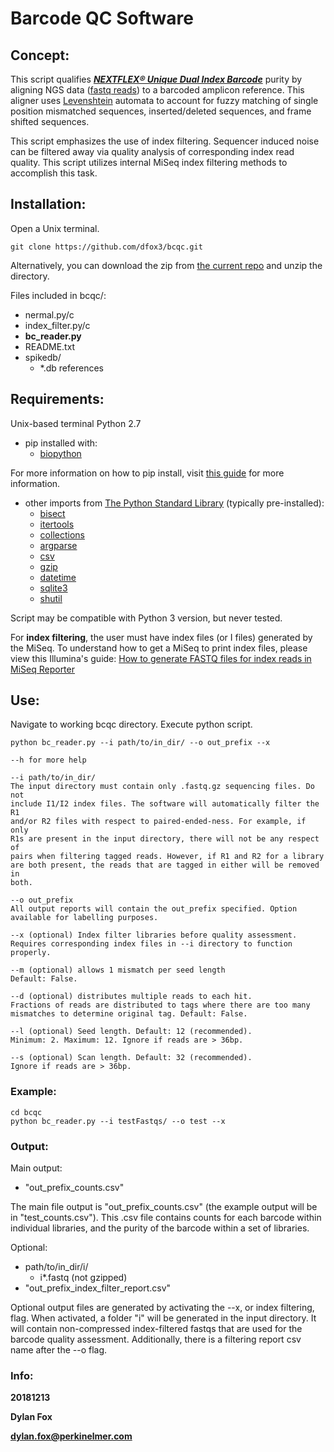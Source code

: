 # Barcode QC Software



## Concept:

This script qualifies **_[NEXTFLEX® Unique Dual Index Barcode](https://perkinelmer-appliedgenomics.com/library-preparation-kits/nextflex-ngs-barcodes/nextflex-unique-dual-index-barcodes/)_** purity by aligning NGS data ([fastq reads](https://en.wikipedia.org/wiki/FASTQ_format)) to a barcoded amplicon reference. This aligner uses [Levenshtein](https://en.wikipedia.org/wiki/Levenshtein_distance) automata to account for fuzzy matching of single position mismatched sequences, inserted/deleted sequences, and frame shifted sequences. 

This script emphasizes the use of index filtering. Sequencer induced noise can be filtered away via quality analysis of corresponding index read quality. This script utilizes internal MiSeq index filtering methods to accomplish this task.



## Installation:

Open a Unix terminal.

`git clone https://github.com/dfox3/bcqc.git`

Alternatively, you can download the zip from [the current repo](https://github.com/dfox3/bcqc) and unzip the directory.


Files included in bcqc/:
 - nermal.py/c
 - index_filter.py/c
 - **bc_reader.py**
 - README.txt
 - spikedb/
    - \*.db references



## Requirements:

Unix-based terminal
Python 2.7
 - pip installed with:
    - [biopython](https://biopython.org/)

For more information on how to pip install, visit [this guide](https://packaging.python.org/tutorials/installing-packages/#ensure-you-can-run-pip-from-the-command-line) for more information.

 - other imports from [The Python Standard Library](https://docs.python.org/2/library/) (typically pre-installed):
    - [bisect](https://docs.python.org/2/library/bisect.html)
    - [itertools](https://docs.python.org/2/library/itertools.html)
    - [collections](https://docs.python.org/2/library/collections.html)
    - [argparse](https://docs.python.org/2/library/argparse.html)
    - [csv](https://docs.python.org/2/library/csv.html)
    - [gzip](https://docs.python.org/2/library/gzip.html)
    - [datetime](https://docs.python.org/2/library/datetime.html)
    - [sqlite3](https://docs.python.org/2/library/sqlite3.html)
    - [shutil](https://docs.python.org/2/library/shutil.html)

Script may be compatible with Python 3 version, but never tested.

For **index filtering**, the user must have index files (or I files) generated by the MiSeq. To understand how to get a MiSeq to print index files, please view this Illumina's guide: [How to generate FASTQ files for index reads in MiSeq Reporter](https://support.illumina.com/bulletins/2016/06/how-to-create-fastq-files-for-index-reads-in-miseq-reporter.html)



## Use:

Navigate to working bcqc directory.
Execute python script.

```
python bc_reader.py --i path/to/in_dir/ --o out_prefix --x

--h for more help

--i path/to/in_dir/
The input directory must contain only .fastq.gz sequencing files. Do not
include I1/I2 index files. The software will automatically filter the R1
and/or R2 files with respect to paired-ended-ness. For example, if only 
R1s are present in the input directory, there will not be any respect of
pairs when filtering tagged reads. However, if R1 and R2 for a library
are both present, the reads that are tagged in either will be removed in
both.

--o out_prefix
All output reports will contain the out_prefix specified. Option 
available for labelling purposes.

--x (optional) Index filter libraries before quality assessment.
Requires corresponding index files in --i directory to function properly.

--m (optional) allows 1 mismatch per seed length 
Default: False.

--d (optional) distributes multiple reads to each hit.
Fractions of reads are distributed to tags where there are too many 
mismatches to determine original tag. Default: False.

--l (optional) Seed length. Default: 12 (recommended). 
Minimum: 2. Maximum: 12. Ignore if reads are > 36bp.

--s (optional) Scan length. Default: 32 (recommended). 
Ignore if reads are > 36bp.
```



### Example:

```
cd bcqc
python bc_reader.py --i testFastqs/ --o test --x
```



### Output:
Main output:
 - "out_prefix_counts.csv"

The main file output is "out_prefix_counts.csv" (the example output will be in 
"test_counts.csv"). This .csv file contains counts for each barcode within 
individual libraries, and the purity of the barcode within a set of libraries. 

Optional:
 - path/to/in_dir/i/
    - i\*.fastq (not gzipped)
 - "out_prefix_index_filter_report.csv"

Optional output files are generated by activating the --x, or index filtering,
flag. When activated, a folder "i" will be generated in the input directory. It
will contain non-compressed index-filtered fastqs that are used for the barcode
quality assessment. Additionally, there is a filtering report csv name after the 
--o flag.



### Info:

**20181213**

**Dylan Fox**

**dylan.fox@perkinelmer.com**